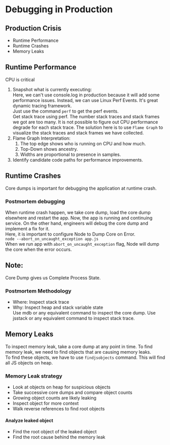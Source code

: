 # Debugging in Production

## Production Crisis
- Runtime Performance
- Runtime Crashes
- Memory Leaks

## Runtime Performance
CPU is critical
1. Snapshot what is currently executing:  
    Here, we can't use console.log in production because it will add some performance issues.
    Instead, we can use Linux Perf Events. It's great dynamic tracing framework.  
    Just use the command `perf` to get the perf events.  
    Get stack trace using perf. The number stack traces and stack frames we got are too many.
    It is not possible to figure out CPU performance degrade for each stack trace. The solution
    here is to use `Flame Graph` to visualize the stack traces and stack frames we have collected.
2. Flame Graph Interpretation:
    1. The top edge shows who is running on CPU and how much.
    2. Top-Down shows ancestry.
    3. Widths are proportional to presence in samples.
3. Identify candidate code paths for performance improvements.

## Runtime Crashes
Core dumps is important for debugging the application at runtime crash.  
### Postmortem debugging
When runtime crash happen, we take core dump, load the core dump elsewhere and restart the app. Now,
the app is running and continuing service. On the other hand, engineers will debug the core dump and
implement a fix for it.  
Here, it is important to configure Node to Dump Core on Error.  
`node --abort_on_uncaught_exception app.js`  
When we run app with `abort_on_uncaught_exception` flag, Node will dump the core when the error occurs.  

## Note:
Core Dump gives us Complete Process State.

### Postmortem Methodology

- Where: Inspect stack trace
- Why: Inspect heap and stack variable state  
Use mdb or any equivalent command to inspect the core dump.
Use jsstack or any equivalent command to inspect stack trace.

## Memory Leaks
To inspect memory leak, take a core dump at any point in time. To find memory leak, we need to find objects
that are causing memory leaks.  
To find these objects, we have to use `findjsobjects` command. This will find all JS objects on heap.

### Memory Leak strategy
- Look at objects on heap for suspicious objects
- Take successive core dumps and compare object counts
- Growing object counts are likely leaking
- Inspect object for more context
- Walk reverse references to find root objects

#### Analyze leaked object
- Find the root object of the leaked object
- Find the root cause behind the memory leak
